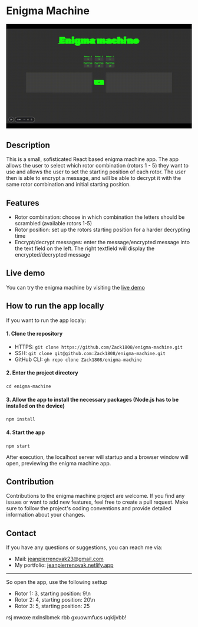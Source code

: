 # Enigma Machine

<p align="center">
    <img src="./public/enigma_machine.gif" alt="Preview of the enigma machine">
</p>

## Description

This is a small, sofisticated React based enigma machine app. The app allows the user to select which rotor combination (rotors 1 - 5) they want to use and allows the user to set the starting position of each rotor. The user then is able to encrypt a message, and will be able to decrypt it with the same rotor combination and initial starting position.

## Features

- Rotor combination: choose in which combination the letters should be scrambled (available rotors 1-5)
- Rotor position: set up the rotors starting position for a harder decrypting time
- Encrypt/decrypt messages: enter the message/encrypted message into the text field on the left. The right textfield will display the encrypted/decrypted message

## Live demo

You can try the enigma machine by visiting the [live demo](https://zack1808.github.io/enigma-machine/)

## How to run the app locally

If you want to run the app localy:

#### 1. Clone the repository

- HTTPS: `git clone https://github.com/Zack1808/enigma-machine.git`
- SSH: `git clone git@github.com:Zack1808/enigma-machine.git`
- GitHub CLI: `gh repo clone Zack1808/enigma-machine`

#### 2. Enter the project directory

`cd enigma-machine`

#### 3. Allow the app to install the necessary packages (Node.js has to be installed on the device)

`npm install`

#### 4. Start the app

`npm start`

After execution, the localhost server will startup and a browser window will open, previewing the enigma machine app.

## Contribution

Contributions to the enigma machine project are welcome. If you find any issues or want to add new features, feel free to create a pull request. Make sure to follow the project's coding conventions and provide detailed information about your changes.

## Contact

If you have any questions or suggestions, you can reach me via:

- Mail: jeanpierrenovak23@gmail.com
- My portfolio: [jeanpierrenovak.netlify.app](https://jeanpierrenovak.netlify.app)

---

So open the app, use the following settup

- Rotor 1: 3, starting position: 9\n
- Rotor 2: 4, starting position: 20\n
- Rotor 3: 5, starting position: 25

rsj mwoxe nxlnslbmek rbb gxuowmfucs uqkljvbb!
